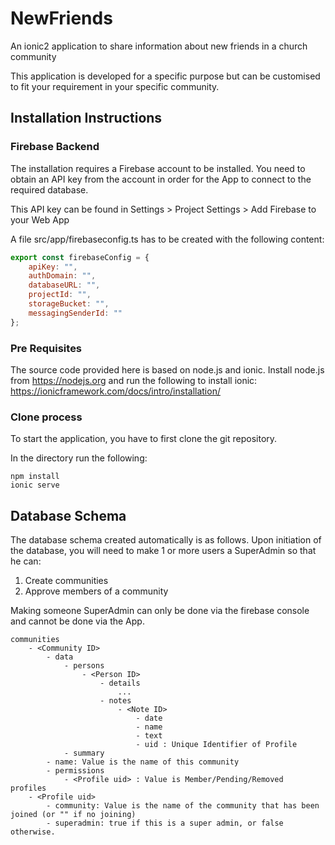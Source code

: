 # NewFriends
An ionic2 application to share information about new friends in a church community

This application is developed for a specific purpose but can be customised to fit your requirement in your specific community. 

## Installation Instructions

### Firebase Backend
The installation requires a Firebase account to be installed. You need to obtain an API key from the account in order for the App to connect to the required database. 

This API key can be found in Settings > Project Settings > Add Firebase to your Web App

A file src/app/firebaseconfig.ts has to be created with the following content:
```Javascript
export const firebaseConfig = {
    apiKey: "",
    authDomain: "",
    databaseURL: "",
    projectId: "",
    storageBucket: "",
    messagingSenderId: ""
};
```

### Pre Requisites
The source code provided here is based on node.js and ionic. Install node.js from https://nodejs.org and run the following to install ionic: https://ionicframework.com/docs/intro/installation/

### Clone process
To start the application, you have to first clone the git repository. 

In the directory run the following:
```
npm install
ionic serve
```

## Database Schema 
The database schema created automatically is as follows. Upon initiation of the database, you will need to make 1 or more users a SuperAdmin so that he can:
1. Create communities
2. Approve members of a community 

Making someone SuperAdmin can only be done via the firebase console and cannot be done via the App.

```
communities
    - <Community ID>
        - data
            - persons
                - <Person ID>
                    - details
                        ...
                    - notes
                        - <Note ID>
                            - date
                            - name
                            - text
                            - uid : Unique Identifier of Profile
            - summary
        - name: Value is the name of this community
        - permissions
            - <Profile uid> : Value is Member/Pending/Removed
profiles
    - <Profile uid>
        - community: Value is the name of the community that has been joined (or "" if no joining)
        - superadmin: true if this is a super admin, or false otherwise.

```

